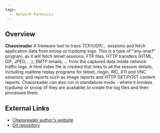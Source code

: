 ```yaml
---
tags:
  -  Network Forensics
---
```

## Overview

**Chaosreader** A freeware tool to trace TCP/UDP/... sessions and fetch
application data from snoop or tcpdump logs. This is a type of
"any-snarf" program, as it will fetch telnet sessions, FTP files, HTTP
transfers (HTML, GIF, JPEG, ...), SMTP emails, ... from the captured
data inside network traffic logs. A html index file is created that
links to all the session details, including realtime replay programs for
telnet, rlogin, IRC, X11 and VNC sessions; and reports such as image
reports and HTTP GET/POST content reports. Chaosreader can also run in
standalone mode - where it invokes tcpdump or snoop (if they are
available) to create the log files and then processes them.

## External Links

- [Chaosreader author's
  website](http://www.brendangregg.com/chaosreader.html)
- [Git repository](https://github.com/brendangregg/Chaosreader)

